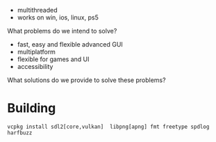 - multithreaded
- works on win, ios, linux, ps5



What problems do we intend to solve?
- fast, easy and flexible advanced GUI
- multiplatform
- flexible for games and UI
- accessibility


What solutions do we provide to solve these problems?



# Building
```vcpkg install sdl2[core,vulkan]  libpng[apng] fmt freetype spdlog harfbuzz```
